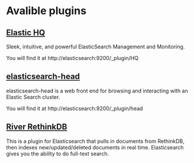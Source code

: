 # Avalible plugins

## [Elastic HQ][1]

  Sleek, intuitive, and powerful ElasticSearch Management and Monitoring.

  You will find it at http://elasticsearch:9200/_plugin/HQ

## [elasticsearch-head][2]

  elasticsearch-head is a web front end for browsing and interacting with an Elastic Search cluster.

  You will find it at http://elasticsearch:9200/_plugin/head

## [River RethinkDB][3]

  This is a plugin for Elasticsearch that pulls in documents from RethinkDB, then indexes new/updated/deleted documents in real time. Elasticsearch gives you the ability to do full-text search.

  [1]: http://www.elastichq.org/
  [2]: http://mobz.github.io/elasticsearch-head/
  [3]: https://github.com/rethinkdb/elasticsearch-river-rethinkdb

